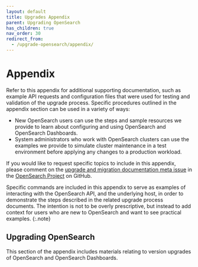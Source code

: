 ```yaml
---
layout: default
title: Upgrades Appendix
parent: Upgrading OpenSearch
has_children: true
nav_order: 30
redirect_from:
  - /upgrade-opensearch/appendix/
---
```


# Appendix

Refer to this appendix for additional supporting documentation, such as example API requests and configuration files that were used for testing and validation of the upgrade process. Specific procedures outlined in the appendix section can be used in a variety of ways:

- New OpenSearch users can use the steps and sample resources we provide to learn about configuring and using OpenSearch and OpenSearch Dashboards.
- System administrators who work with OpenSearch clusters can use the examples we provide to simulate cluster maintenance in a test environment before applying any changes to a production workload.

If you would like to request specific topics to include in this appendix, please comment on the [upgrade and migration documentation meta issue](https://github.com/opensearch-project/documentation-website/issues/2830) in the [OpenSearch Project](https://github.com/opensearch-project) on GitHub.

Specific commands are included in this appendix to serve as examples of interacting with the OpenSearch API, and the underlying host, in order to demonstrate the steps described in the related upgrade process documents. The intention is not to be overly prescriptive, but instead to add context for users who are new to OpenSearch and want to see practical examples.
{:.note}

## Upgrading OpenSearch

This section of the appendix includes materials relating to version upgrades of OpenSearch and OpenSearch Dashboards.

